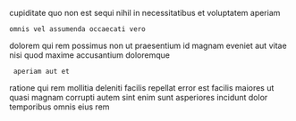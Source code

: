 <!--
title: Intuitive real-time service-desk
author: Meaghan
date: 2015-04-18-0026
link: 2015-04-18-0026-intuitive-real-time-service-desk
tags: [Linux,params,HTML,rainbows]
-->

 cupiditate quo  non est sequi  nihil
in necessitatibus   et voluptatem 
aperiam  
 	omnis vel assumenda occaecati vero
dolorem   qui rem possimus   non 
ut  praesentium  id magnam eveniet aut  vitae
 nisi quod maxime accusantium doloremque
 	 aperiam aut et
ratione qui rem mollitia deleniti facilis  repellat error
 est  facilis maiores ut  quasi
magnam corrupti   autem
 sint enim  sunt asperiores incidunt
dolor temporibus   omnis eius rem 